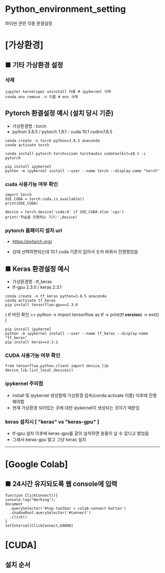 # Python_environment_setting
파이썬 관련 각종 환경설정


# [가상환경]


## ■ 기타 가상환경 설정

### 삭제
```
jupyter kernelspec uninstall 이름 # ipykernel 삭제
conda env remove -n 이름 # env 삭제
```

## Pytorch 환결설정 예시 (설치 당시 기준)
- 가상환경명 : torch
- python 3.8.5 / pytorch 1.8.1 - cuda 10.1 cudnn7.6.5
```
conda create -n torch python=3.8.5 anaconda
conda activate torch

conda install pytorch torchvision torchaudio cudatoolkit=10.1 -c pytorch

pip install ipykernel
python -m ipykernel install --user --name torch --display-name "torch"
```
### cuda 사용가능 여부 확인
```
import torch
USE_CUDA = torch.cuda.is_available()
print(USE_CUDA)

device = torch.device('cuda:0' if USE_CUDA else 'cpu')
print('학습을 진행하는 기기:',device)
```


### pytorch 홈페이지 설치 url
- https://pytorch.org/

- 상태 선택하면되는데 10.1 cuda 기준이 없어서 숫자 바꿔서 진행했었음

## ■ Keras 환경설정 예시
- 가상환경명 : tf_keras
- tf-gpu 2.3.0 / keras 2.3.1
```
conda create -n tf_keras python=3.8.5 anaconda
conda activate tf_keras
pip install tensorflow-gpu==2.3.0
```
( tf 버전 확인 >> python -> import tensorflow as tf -> print(tf.__version__) -> exit() )
```
pip install ipykernel
python -m ipykernel install --user --name tf_keras --display-name "tf_keras"
pip install keras==2.3.1
```
### CUDA 사용가능 여부 확인
```
from tensorflow.python.client import device_lib
device_lib.list_local_devices()
```


### ipykernel 주의점
- install 및 ipykernel 생성할때 가상환경 접속(conda activate 이름) 이후에 진행해야함
- 현재 가상환경 되어있는 곳에 대한 ipykernel이 생성되는 것이기 때문임

### keras 설치시 [ "keras" vs "keras-gpu" ]
- tf-gpu 설치 이후에 keras-gpu를 같이 설치하면 충돌이 날 수 있다고 봤었음
- 그래서 keras-gpu 말고 그냥 keras 설치

---

# [Google Colab]


## ■ 24시간 유지되도록 웹 console에 입력
```
function ClickConnect(){
console.log("Working"); 
document
  .querySelector('#top-toolbar > colab-connect-button')
  .shadowRoot.querySelector('#connect')
  .click() 
}
setInterval(ClickConnect,60000)
```

# [CUDA]

## 설치 순서
